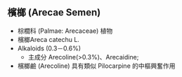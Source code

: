 ## 檳榔 (Arecae Semen)
- 棕櫚科 (Palmae: Arecaceae) 植物 
- 檳榔Areca catechu L.
- Alkaloids (0.3－0.6%)
	- 主成分 Arecoline(>0.3%)、Arecaidine;
- 檳榔鹼 (Arecoline) 具有類似 Pilocarpine 的中樞興奮作用